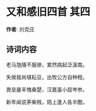 # 又和感旧四首  其四

**作者**: 刘克庄

## 诗词内容

老马虺隤不服骖，累然病起泛溪南。

失侯我尚堪耘豆，出牧公方自种柑。

畏垒屡丰愧桑楚，汉嘉虽小屈岑参。

新年闻说茅柴贱，陌上逢人各半酣。


